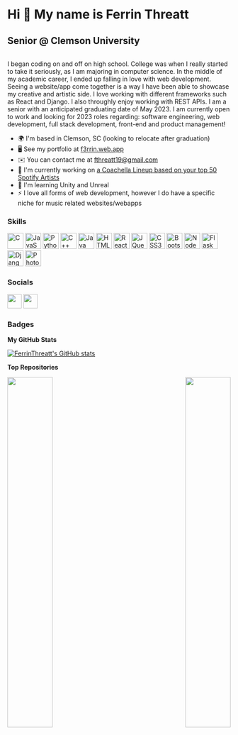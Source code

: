 Hi 👋 My name is Ferrin Threatt
===============================

Senior @ Clemson University
---------------------------
<div>
  <img src="https://komarev.com/ghpvc/?username=ferrinthreatt&style=flat-square&color=green" alt=""/>
</div>

I began coding on and off on high school. College was when I really started to take it seriously, as I am majoring in computer science. In the middle of my academic career, I ended up falling in love with web development. Seeing a website/app come together is a way I have been able to showcase my creative and artistic side. I love working with different frameworks such as React and Django. I also throughly enjoy working with REST APIs. I am a senior with an anticipated graduating date of May 2023. I am currently open to work and looking for 2023 roles regarding: software engineering, web development, full stack development, front-end and product management!

* 🌍  I'm based in Clemson, SC (looking to relocate after graduation)
* 🖥️  See my portfolio at [f3rrin.web.app](http://f3rrin.web.app)
* ✉️  You can contact me at [fthreatt19@gmail.com](mailto:fthreatt19@gmail.com)
* 🚀  I'm currently working on [a Coachella Lineup based on your top 50 Spotify Artists](http://coachella-lineup.web.app/)
* 🧠  I'm learning Unity and Unreal
* ⚡  I love all forms of web development, however I do have a specific niche for music related websites/webapps

### Skills

<p align="left">
<a href="https://docs.microsoft.com/en-us/cpp/?view=msvc-170" target="_blank" rel="noreferrer"><img src="https://raw.githubusercontent.com/danielcranney/readme-generator/main/public/icons/skills/c-colored.svg" width="36" height="36" alt="C" /></a>
<a href="https://developer.mozilla.org/en-US/docs/Web/JavaScript" target="_blank" rel="noreferrer"><img src="https://raw.githubusercontent.com/danielcranney/readme-generator/main/public/icons/skills/javascript-colored.svg" width="36" height="36" alt="JavaScript" /></a>
<a href="https://www.python.org/" target="_blank" rel="noreferrer"><img src="https://raw.githubusercontent.com/danielcranney/readme-generator/main/public/icons/skills/python-colored.svg" width="36" height="36" alt="Python" /></a>
<a href="https://docs.microsoft.com/en-us/cpp/?view=msvc-170" target="_blank" rel="noreferrer"><img src="https://raw.githubusercontent.com/danielcranney/readme-generator/main/public/icons/skills/cplusplus-colored.svg" width="36" height="36" alt="C++" /></a>
<a href="https://www.oracle.com/java/" target="_blank" rel="noreferrer"><img src="https://raw.githubusercontent.com/danielcranney/readme-generator/main/public/icons/skills/java-colored.svg" width="36" height="36" alt="Java" /></a>
<a href="https://developer.mozilla.org/en-US/docs/Glossary/HTML5" target="_blank" rel="noreferrer"><img src="https://raw.githubusercontent.com/danielcranney/readme-generator/main/public/icons/skills/html5-colored.svg" width="36" height="36" alt="HTML5" /></a>
<a href="https://reactjs.org/" target="_blank" rel="noreferrer"><img src="https://raw.githubusercontent.com/danielcranney/readme-generator/main/public/icons/skills/react-colored.svg" width="36" height="36" alt="React" /></a>
<a href="https://jquery.com/" target="_blank" rel="noreferrer"><img src="https://raw.githubusercontent.com/danielcranney/readme-generator/main/public/icons/skills/jquery-colored.svg" width="36" height="36" alt="JQuery" /></a>
<a href="https://www.w3.org/TR/CSS/#css" target="_blank" rel="noreferrer"><img src="https://raw.githubusercontent.com/danielcranney/readme-generator/main/public/icons/skills/css3-colored.svg" width="36" height="36" alt="CSS3" /></a>
<a href="https://getbootstrap.com/" target="_blank" rel="noreferrer"><img src="https://raw.githubusercontent.com/danielcranney/readme-generator/main/public/icons/skills/bootstrap-colored.svg" width="36" height="36" alt="Bootstrap" /></a>
<a href="https://nodejs.org/en/" target="_blank" rel="noreferrer"><img src="https://raw.githubusercontent.com/danielcranney/readme-generator/main/public/icons/skills/nodejs-colored.svg" width="36" height="36" alt="NodeJS" /></a>
<a href="https://flask.palletsprojects.com/en/2.0.x/" target="_blank" rel="noreferrer"><img src="https://raw.githubusercontent.com/danielcranney/readme-generator/main/public/icons/skills/flask-colored.svg" width="36" height="36" alt="Flask" /></a>
<a href="https://www.djangoproject.com/" target="_blank" rel="noreferrer"><img src="https://raw.githubusercontent.com/danielcranney/readme-generator/main/public/icons/skills/django-colored.svg" width="36" height="36" alt="Django" /></a>
<a href="https://www.adobe.com/uk/products/photoshop.html" target="_blank" rel="noreferrer"><img src="https://raw.githubusercontent.com/danielcranney/readme-generator/main/public/icons/skills/photoshop-colored.svg" width="36" height="36" alt="Photoshop" /></a>
</p>

### Socials

<p align="left"> <a href="https://www.github.com/FerrinThreatt" target="_blank" rel="noreferrer"><img src="https://raw.githubusercontent.com/danielcranney/readme-generator/main/public/icons/socials/github.svg" width="32" height="32" /></a> <a href="https://www.linkedin.com/in/ferrin-threatt" target="_blank" rel="noreferrer"><img src="https://raw.githubusercontent.com/danielcranney/readme-generator/main/public/icons/socials/linkedin.svg" width="32" height="32" /></a></p>


### Badges

<b>My GitHub Stats</b>

<a href="http://www.github.com/FerrinThreatt"><img src="https://github-readme-stats.vercel.app/api?username=FerrinThreatt&show_icons=true&hide=stars,&count_private=true&title_color=ec4899&text_color=ffffff&icon_color=64748b&bg_color=1c1917&hide_border=true&show_icons=true" alt="FerrinThreatt's GitHub stats" /></a>

<b>Top Repositories</b>

<div width="100%" align="center"><a href="https://github.com/FerrinThreatt/ferrinPortfolio" align="left"><img align="left" width="45%" src="https://github-readme-stats.vercel.app/api/pin/?username=FerrinThreatt&repo=ferrinPortfolio&title_color=ec4899&text_color=ffffff&icon_color=64748b&bg_color=1c1917&hide_border=true&locale=en" /></a><a href="https://github.com/FerrinThreatt/coachella-lineup" align="right"><img align="right" width="45%" src="https://github-readme-stats.vercel.app/api/pin/?username=FerrinThreatt&repo=coachella-lineup&title_color=ec4899&text_color=ffffff&icon_color=64748b&bg_color=1c1917&hide_border=true&locale=en" /></a></div><br /><br /><br /><br /><br /><br /><br />
